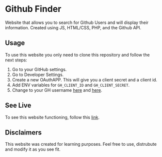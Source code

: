 # Github Finder

Website that allows you to search for Github Users and will display their information. Created using JS, HTML/CSS, PHP, and the Github API.

## Usage

To use this website you only need to clone this repository and follow the next steps:

1. Go to your GitHub settings.
2. Go to Developer Settings.
3. Create a new OAuthAPP. This will give you a client secret and a client id. 
4. Add ENV variables for `GH_CLIENT_ID` and `GH_CLIENT_SECRET`.
5. Change to your GH username [here](https://github.com/estalaPaul/githubFinder/blob/master/php/getUser.php#L4) and [here](https://github.com/estalaPaul/githubFinder/blob/master/php/getUser.php#L4).
    
## See Live

To see this website functioning, follow this [link](https://pulpo-gh-finder.herokuapp.com/index.html).

## Disclaimers

This website was created for learning purposes. Feel free to use, distrubute and modify it as you see fit. 
